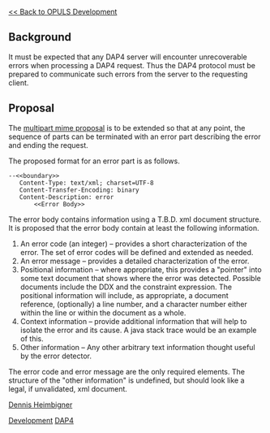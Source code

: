 [\<\< Back to OPULS Development](OPULS_Development "wikilink")

## Background

It must be expected that any DAP4 server will encounter unrecoverable
errors when processing a DAP4 request. Thus the DAP4 protocol must be
prepared to communicate such errors from the server to the requesting
client.

## Proposal

The [multipart mime
proposal](DAP4:_DAP4_Multipart_Mime_Format "wikilink") is to be extended
so that at any point, the sequence of parts can be terminated with an
error part describing the error and ending the request.

The proposed format for an error part is as follows.

    --<<boundary>>
       Content-Type: text/xml; charset=UTF-8
       Content-Transfer-Encoding: binary
       Content-Description: error
           <<Error Body>>

The error body contains information using a T.B.D. xml document
structure. It is proposed that the error body contain at least the
following information.

1.  An error code (an integer) – provides a short characterization of
    the error. The set of error codes will be defined and extended as
    needed.
2.  An error message – provides a detailed characterization of the
    error.
3.  Positional information – where appropriate, this provides a
    "pointer" into some text document that shows where the error was
    detected. Possible documents include the DDX and the constraint
    expression. The positional information will include, as appropriate,
    a document reference, (optionally) a line number, and a character
    number either within the line or within the document as a whole.
4.  Context information – provide additional information that will help
    to isolate the error and its cause. A java stack trace would be an
    example of this.
5.  Other information – Any other arbitrary text information thought
    useful by the error detector.

The error code and error message are the only required elements. The
structure of the "other information" is undefined, but should look like
a legal, if unvalidated, xml document.

[Dennis Heimbigner](User:dmh "wikilink")

[Development](Category:Development "wikilink")
[DAP4](Category:DAP4 "wikilink")
